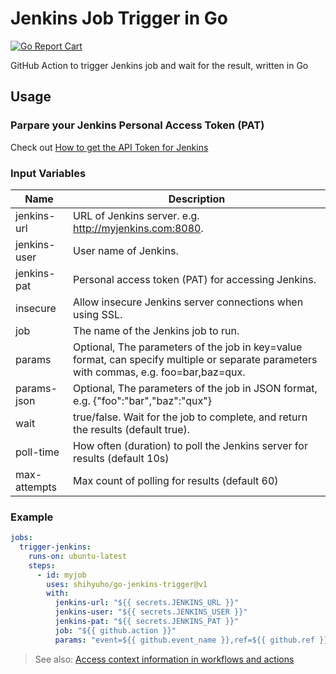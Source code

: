 # Jenkins Job Trigger in Go

[![Go Report Cart](https://goreportcard.com/badge/github.com/shihyuho/go-jenkins-trigger)](https://goreportcard.com/report/github.com/shihyuho/go-jenkins-trigger)

GitHub Action to trigger Jenkins job and wait for the result, written in Go

## Usage

### Parpare your Jenkins Personal Access Token (PAT)

Check out [How to get the API Token for Jenkins](https://stackoverflow.com/questions/45466090/how-to-get-the-api-token-for-jenkins)

### Input Variables

| Name | Description |
|---|---|
| jenkins-url | URL of Jenkins server. e.g. http://myjenkins.com:8080. |
| jenkins-user | User name of Jenkins. |
| jenkins-pat | Personal access token (PAT) for accessing Jenkins. |
| insecure | Allow insecure Jenkins server connections when using SSL. |
| job | The name of the Jenkins job to run. |
| params | Optional, The parameters of the job in key=value format, can specify multiple or separate parameters with commas, e.g. foo=bar,baz=qux. |
| params-json | Optional, The parameters of the job in JSON format, e.g. {"foo":"bar","baz":"qux"} |
| wait | true/false. Wait for the job to complete, and return the results (default true). |
| poll-time | How often (duration) to poll the Jenkins server for results (default 10s) | 
| max-attempts | Max count of polling for results (default 60) |

### Example

```yaml
jobs:
  trigger-jenkins:
    runs-on: ubuntu-latest
    steps:
      - id: myjob
        uses: shihyuho/go-jenkins-trigger@v1
        with:
          jenkins-url: "${{ secrets.JENKINS_URL }}"
          jenkins-user: "${{ secrets.JENKINS_USER }}"
          jenkins-pat: "${{ secrets.JENKINS_PAT }}"
          job: "${{ github.action }}"
          params: "event=${{ github.event_name }},ref=${{ github.ref }}"
```

> See also: [Access context information in workflows and actions](https://docs.github.com/en/actions/learn-github-actions/contexts)
